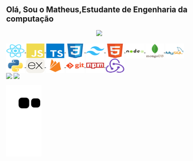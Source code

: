 ## Olá, Sou o Matheus,Estudante de Engenharia da computação 
<div align="center">
  <a href="https://github.com/Matheus-Loubach">
<!--   <img height="180em" src="https://github-readme-stats.vercel.app/api?username=Matheus-Loubach&show_icons=true&theme=dark&include_all_commits=true&count_private=true"/> -->
  <img height="180em" src="https://github-readme-stats.vercel.app/api/top-langs/?username=Matheus-Loubach&theme=vue-dark&show_icons=true&hide_border=true&layout=compact"/>
</div>
<div style="display: inline_block"><br>
  <img align="center" alt="Matheus-React" height="40" width="50" src="https://raw.githubusercontent.com/devicons/devicon/master/icons/react/react-original.svg">
  <img align="center" alt="Matheus-Js" height="40" width="50" src="https://raw.githubusercontent.com/devicons/devicon/master/icons/javascript/javascript-plain.svg">
  <img align="center" alt="Matheus-TS" height="40" width="50" src="https://github.com/devicons/devicon/blob/master/icons/typescript/typescript-original.svg">
  <img align="center" alt="Matheus-CSS" height="40" width="50" src="https://raw.githubusercontent.com/devicons/devicon/master/icons/css3/css3-original.svg">
  <img align="center" alt="Matheus-Tailwind" height="40" width="50" src="https://github.com/devicons/devicon/blob/master/icons/tailwindcss/tailwindcss-plain.svg">
  <img align="center" alt="Matheus-HTML" height="40" width="50" src="https://raw.githubusercontent.com/devicons/devicon/master/icons/html5/html5-original.svg">
  <img align="center" alt="Matheus-node" height="40" width="50" src="https://github.com/devicons/devicon/blob/master/icons/nodejs/nodejs-original-wordmark.svg">
  <img align="center" alt="Matheus-Mongodb" height="40" width="50" src="https://github.com/devicons/devicon/blob/master/icons/mongodb/mongodb-original-wordmark.svg">
  <img align="center" alt="Matheus-Mysql" height="40" width="50" src="https://github.com/devicons/devicon/blob/master/icons/mysql/mysql-original-wordmark.svg">
  <img align="center" alt="Matheus-Python" height="40" width="50" src="https://raw.githubusercontent.com/devicons/devicon/master/icons/python/python-original.svg">
  <img align="center" alt="Matheus-Express" height="40" width="50" src="https://github.com/tandpfun/skill-icons/blob/main/icons/ExpressJS-Light.svg">
  <img align="center" alt="Matheus-Fire" height="40" width="50" src="https://github.com/devicons/devicon/blob/master/icons/firebase/firebase-plain.svg">
  <img align="center" alt="Matheus-Git" height="40" width="50" src="https://github.com/devicons/devicon/blob/master/icons/git/git-plain-wordmark.svg">
  <img align="center" alt="Matheus-npm" height="40" width="50" src="https://github.com/devicons/devicon/blob/master/icons/npm/npm-original-wordmark.svg">
  <img align="center" alt="Matheus-redux" height="40" width="50" src="https://github.com/devicons/devicon/blob/master/icons/redux/redux-original.svg">
</div>
  

 
<div> 
<!--   <a href="https://instagram.com/matheus.loubach" target="_blank"><img src="https://img.shields.io/badge/-Instagram-%23E4405F?style=for-the-badge&logo=instagram&logoColor=white" target="_blank"></a> -->
  <a href = "mailto:matheus.loubach@gmail.com"><img src="https://img.shields.io/badge/-Gmail-%23333?style=for-the-badge&logo=gmail&logoColor=white" target="_blank"></a>
  <a href="https://www.linkedin.com/in/matheus-loubach/" target="_blank"><img src="https://img.shields.io/badge/-LinkedIn-%230077B5?style=for-the-badge&logo=linkedin&logoColor=white" target="_blank"></a> 
 
  ![Snake animation](https://github.com/Matheus-Loubach/Matheus-Loubach/blob/output/github-contribution-grid-snake.svg)
 
</div>
